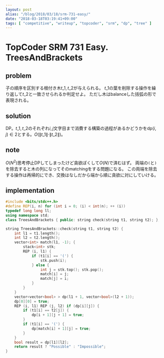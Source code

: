 ```yaml
---
layout: post
alias: "/blog/2018/03/18/srm-731-easy/"
date: "2018-03-18T03:19:41+09:00"
tags: [ "competitive", "writeup", "topcoder", "srm", "dp", "tree" ]
---
```


# TopCoder SRM 731 Easy. TreesAndBrackets

## problem

子の順序を区別する根付き木$t\_1, t\_2$が与えられる。
$t\_1$の葉を削除する操作を繰り返して$t\_2$と一致させられるか判定せよ。
ただし木はbalanceした括弧の形で表現される。

## solution

DP。$t\_1, t\_2$のそれぞれ$i, j$文字目まで消費する構築の過程があるかどうかを$\mathrm{dp}(i, j) \in 2$とする。$O(\|t\_1\| \cdot \|t\_2\|)$。

## note

$O(N^2)$思考停止DPしてしまったけど貪欲ぽくして$O(N)$で済むはず。
両端の`(`と`)`を除去すると木の列になってそのmatchingをする問題になる。
この両端を除去する操作は再帰的にでき、交換はなしだから端から順に貪欲に対にしていける。

## implementation

``` c++
#include <bits/stdc++.h>
#define REP(i, n) for (int i = 0; (i) < int(n); ++ (i))
typedef long long ll;
using namespace std;
class TreesAndBrackets { public: string check(string t1, string t2); };

string TreesAndBrackets::check(string t1, string t2) {
    int l1 = t1.length();
    int l2 = t2.length();
    vector<int> match(l1, -1); {
        stack<int> stk;
        REP (i, l1) {
            if (t1[i] == '(') {
                stk.push(i);
            } else {
                int j = stk.top(); stk.pop();
                match[i] = j;
                match[j] = i;
            }
        }
    }
    vector<vector<bool> > dp(l1 + 1, vector<bool>(l2 + 1));
    dp[0][0] = true;
    REP (i, l1) REP (j, l2) if (dp[i][j]) {
        if (t1[i] == t2[j]) {
            dp[i + 1][j + 1] = true;
        }
        if (t1[i] == '(') {
            dp[match[i] + 1][j] = true;
        }
    }
    bool result = dp[l1][l2];
    return result ? "Possible" : "Impossible";
}
```

